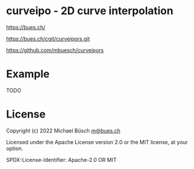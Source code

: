 # curveipo - 2D curve interpolation

<https://bues.ch/>

<https://bues.ch/cgit/curveipors.git>

<https://github.com/mbuesch/curveipors>

# Example

TODO

# License

Copyright (c) 2022 Michael Büsch <m@bues.ch>

Licensed under the Apache License version 2.0 or the MIT license, at your option.

SPDX-License-Identifier: Apache-2.0 OR MIT
